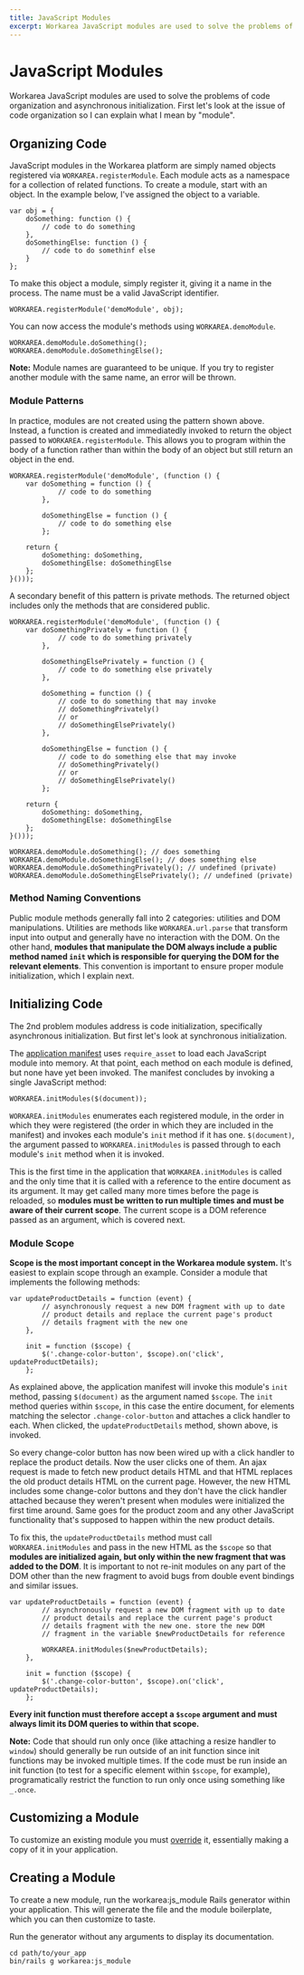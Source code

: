 ```yaml
---
title: JavaScript Modules
excerpt: Workarea JavaScript modules are used to solve the problems of code organization and asynchronous initialization. First let's look at the issue of code organization so I can explain what I mean by "module".
---
```


# JavaScript Modules

Workarea JavaScript modules are used to solve the problems of code organization and asynchronous initialization. First let's look at the issue of code organization so I can explain what I mean by "module".

## Organizing Code

JavaScript modules in the Workarea platform are simply named objects registered via `WORKAREA.registerModule`. Each module acts as a namespace for a collection of related functions. To create a module, start with an object. In the example below, I've assigned the object to a variable.

```
var obj = {
    doSomething: function () {
        // code to do something
    },
    doSomethingElse: function () {
        // code to do somethinf else
    }
};
```

To make this object a module, simply register it, giving it a name in the process. The name must be a valid JavaScript identifier.

```
WORKAREA.registerModule('demoModule', obj);
```

You can now access the module's methods using `WORKAREA.demoModule`.

```
WORKAREA.demoModule.doSomething();
WORKAREA.demoModule.doSomethingElse();
```

**Note:** Module names are guaranteed to be unique. If you try to register another module with the same name, an error will be thrown.

### Module Patterns

In practice, modules are not created using the pattern shown above. Instead, a function is created and immediatedly invoked to return the object passed to `WORKAREA.registerModule`. This allows you to program within the body of a function rather than within the body of an object but still return an object in the end.

```
WORKAREA.registerModule('demoModule', (function () {
    var doSomething = function () {
            // code to do something
        },

        doSomethingElse = function () {
            // code to do something else
        };

    return {
        doSomething: doSomething,
        doSomethingElse: doSomethingElse
    };
}()));
```

A secondary benefit of this pattern is private methods. The returned object includes only the methods that are considered public.

```
WORKAREA.registerModule('demoModule', (function () {
    var doSomethingPrivately = function () {
            // code to do something privately
        },

        doSomethingElsePrivately = function () {
            // code to do something else privately
        },

        doSomething = function () {
            // code to do something that may invoke
            // doSomethingPrivately()
            // or
            // doSomethingElsePrivately()
        },

        doSomethingElse = function () {
            // code to do something else that may invoke
            // doSomethingPrivately()
            // or
            // doSomethingElsePrivately()
        };

    return {
        doSomething: doSomething,
        doSomethingElse: doSomethingElse
    };
}()));
```

```
WORKAREA.demoModule.doSomething(); // does something
WORKAREA.demoModule.doSomethingElse(); // does something else
WORKAREA.demoModule.doSomethingPrivately(); // undefined (private)
WORKAREA.demoModule.doSomethingElsePrivately(); // undefined (private)
```

### Method Naming Conventions

Public module methods generally fall into 2 categories: utilities and DOM manipulations. Utilities are methods like `WORKAREA.url.parse` that transform input into output and generally have no interaction with the DOM. On the other hand, **modules that manipulate the DOM always include a public method named `init` which is responsible for querying the DOM for the relevant elements**. This convention is important to ensure proper module initialization, which I explain next.

## Initializing Code

The 2nd problem modules address is code initialization, specifically asynchronous initialization. But first let's look at synchronous initialization.

The [application manifest](add-javascript-through-a-manifest.html) uses `require_asset` to load each JavaScript module into memory. At that point, each method on each module is defined, but none have yet been invoked. The manifest concludes by invoking a single JavaScript method:

```
WORKAREA.initModules($(document));
```

`WORKAREA.initModules` enumerates each registered module, in the order in which they were registered (the order in which they are included in the manifest) and invokes each module's `init` method if it has one. `$(document)`, the argument passed to `WORKAREA.initModules` is passed through to each module's `init` method when it is invoked.

This is the first time in the application that `WORKAREA.initModules` is called and the only time that it is called with a reference to the entire document as its argument. It may get called many more times before the page is reloaded, so **modules must be written to run multiple times and must be aware of their current scope**. The current scope is a DOM reference passed as an argument, which is covered next.

### Module Scope

**Scope is the most important concept in the Workarea module system.** It's easiest to explain scope through an example. Consider a module that implements the following methods:

```
var updateProductDetails = function (event) {
        // asynchronously request a new DOM fragment with up to date
        // product details and replace the current page's product
        // details fragment with the new one
    },

    init = function ($scope) {
        $('.change-color-button', $scope).on('click', updateProductDetails);
    };
```

As explained above, the application manifest will invoke this module's `init` method, passing `$(document)` as the argument named `$scope`. The `init` method queries within `$scope`, in this case the entire document, for elements matching the selector `.change-color-button` and attaches a click handler to each. When clicked, the `updateProductDetails` method, shown above, is invoked.

So every change-color button has now been wired up with a click handler to replace the product details. Now the user clicks one of them. An ajax request is made to fetch new product details HTML and that HTML replaces the old product details HTML on the current page. However, the new HTML includes some change-color buttons and they don't have the click handler attached because they weren't present when modules were initialized the first time around. Same goes for the product zoom and any other JavaScript functionality that's supposed to happen within the new product details.

To fix this, the `updateProductDetails` method must call `WORKAREA.initModules` and pass in the new HTML as the `$scope` so that **modules are initialized again, but only within the new fragment that was added to the DOM**. It is important to not re-init modules on any part of the DOM other than the new fragment to avoid bugs from double event bindings and similar issues.

```
var updateProductDetails = function (event) {
        // asynchronously request a new DOM fragment with up to date
        // product details and replace the current page's product
        // details fragment with the new one. store the new DOM
        // fragment in the variable $newProductDetails for reference

        WORKAREA.initModules($newProductDetails);
    },

    init = function ($scope) {
        $('.change-color-button', $scope).on('click', updateProductDetails);
    };
```

**Every init function must therefore accept a `$scope` argument and must always limit its DOM queries to within that scope.**

**Note:** Code that should run only once (like attaching a resize handler to `window`) should generally be run outside of an init function since init functions may be invoked multiple times. If the code must be run inside an init function (to test for a specific element within `$scope`, for example), programatically restrict the function to run only once using something like `_.once`.

## Customizing a Module

To customize an existing module you must [override](overriding.html) it, essentially making a copy of it in your application.

## Creating a Module

To create a new module, run the workarea:js\_module Rails generator within your application. This will generate the file and the module boilerplate, which you can then customize to taste.

Run the generator without any arguments to display its documentation.

```
cd path/to/your_app
bin/rails g workarea:js_module
```

